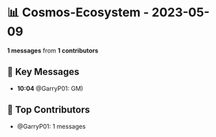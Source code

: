 # 📊 Cosmos-Ecosystem - 2023-05-09
**1 messages** from **1 contributors**

## 💬 Key Messages
- **10:04** @GarryP01: GM)

## 👥 Top Contributors
- @GarryP01: 1 messages